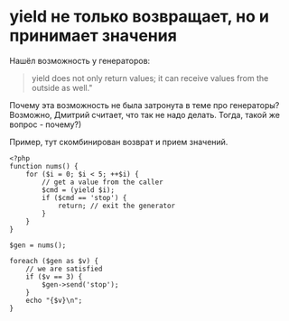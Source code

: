 yield не только возвращает, но и принимает значения
======

Нашёл возможность у генераторов:

> yield does not only return values; it can receive values from the outside as well."

Почему эта возможность не была затронута в теме про генераторы? 
Возможно, Дмитрий считает, что так не надо делать. Тогда, такой же вопрос - почему?)

Пример, тут скомбинирован возврат и прием значений.

```
<?php
function nums() {
    for ($i = 0; $i < 5; ++$i) {
        // get a value from the caller
        $cmd = (yield $i);
        if ($cmd == 'stop') {
            return; // exit the generator
        }
    }
}

$gen = nums();

foreach ($gen as $v) {
    // we are satisfied
    if ($v == 3) {
        $gen->send('stop');
    }
    echo "{$v}\n";
}
```